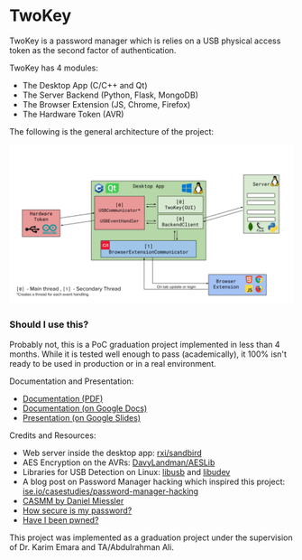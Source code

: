 # TwoKey

TwoKey is a password manager which is relies on a USB physical access token as the second factor of authentication.


TwoKey has 4 modules:
 - The Desktop App (C/C++ and Qt)
 - The Server Backend (Python, Flask, MongoDB)
 - The Browser Extension (JS, Chrome, Firefox)
 - The Hardware Token (AVR)


The following is the general architecture of the project:

![](Misc/Architecture.png)


### Should I use this? 

Probably not, this is a PoC graduation project implemented in less than 4 months. While it is tested well enough to pass (academically), it 100% isn't ready to be used in production or in a real environment.





Documentation and Presentation:
 - [Documentation (PDF)](Misc/Documentation/TwoKey-Documentation.pdf)
 - [Documentation (on Google Docs)](https://docs.google.com/document/d/1EKH_7GnC5Gk7F7UE59FQuZhJ4n82jdFRYTa4lHULmrA/edit?usp=sharing)
 - [Presentation (on Google Slides)](https://docs.google.com/presentation/d/15kjcTesO-ccG5K21x3QOe8d7D0Zuf3NYI-c2UDwzBeA/edit?usp=sharing)


Credits and Resources: 

 - Web server inside the desktop app: [rxi/sandbird](https://github.com/rxi/sandbird)
 - AES Encryption on the AVRs: [DavyLandman/AESLib](https://github.com/DavyLandman/AESLib)
 - Libraries for USB Detection on Linux: [libusb](https://libusb.info/) and [libudev](https://www.freedesktop.org/software/systemd/man/libudev.html)
 - A blog post on Password Manager hacking which inspired this project: [ise.io/casestudies/password-manager-hacking](https://www.ise.io/casestudies/password-manager-hacking/)
 - [CASMM by Daniel Miessler](https://danielmiessler.com/blog/casmm-consumer-authentication-security-maturity-model/)
 - [How secure is my password?](https://www.security.org/how-secure-is-my-password/)
 - [Have I been pwned?](https://haveibeenpwned.com/)


This project was implemented as a graduation project under the supervision of Dr. Karim Emara and TA/Abdulrahman Ali.
